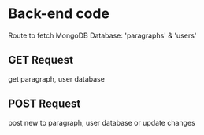 # Back-end code 

Route to fetch MongoDB Database: 'paragraphs' & 'users'

## GET Request
get paragraph, user database

## POST Request
post new to paragraph, user database or update changes